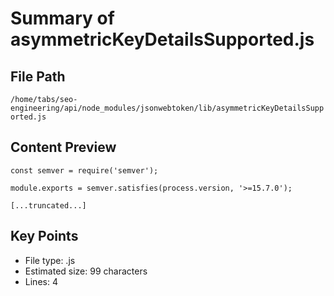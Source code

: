 # Summary of asymmetricKeyDetailsSupported.js
  
## File Path
`/home/tabs/seo-engineering/api/node_modules/jsonwebtoken/lib/asymmetricKeyDetailsSupported.js`

## Content Preview
```
const semver = require('semver');

module.exports = semver.satisfies(process.version, '>=15.7.0');

[...truncated...]
```

## Key Points
- File type: .js
- Estimated size: 99 characters
- Lines: 4
